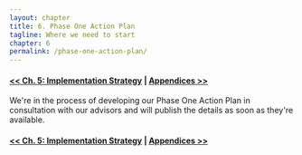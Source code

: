 ```yaml
--- 
layout: chapter
title: 6. Phase One Action Plan
tagline: Where we need to start
chapter: 6
permalink: /phase-one-action-plan/
---
```


#### [<< Ch. 5: Implementation Strategy](http://open.publicinnovation.org/chapters/implementation-strategy/) | [Appendices >>](http://open.publicinnovation.org/chapters/appendices/)

We're in the process of developing our Phase One Action Plan in consultation with our advisors and will publish the details as soon as they're available.

#### [<< Ch. 5: Implementation Strategy](http://open.publicinnovation.org/chapters/implementation-strategy/) | [Appendices >>](http://open.publicinnovation.org/chapters/appendices/)
